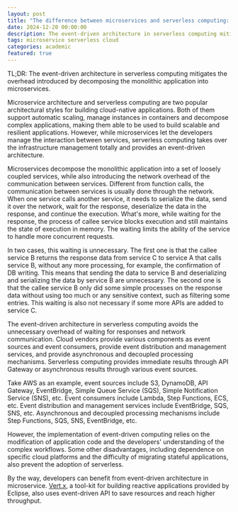 ```yaml
---
layout: post
title: "The difference between microservices and serverless computing: the event-driven architecture"
date: 2024-12-20 00:00:00
description: The event-driven architecture in serverless computing mitigates the overhead introduced by decomposing the monolithic application into microservices.
tags: microservice serverless cloud
categories: academic
featured: true
---
```


TL;DR: The event-driven architecture in serverless computing mitigates the overhead introduced by decomposing the monolithic application into microservices.

Microservice architecture and serverless computing are two popular architectural styles for building cloud-native applications. Both of them support automatic scaling, manage instances in containers and decompose complex applications, making them able to be used to build scalable and resilient applications. However, while microservices let the developers manage the interaction between services, serverless computing takes over the infrastructure management totally and provides an event-driven architecture.

Microservices decompose the monolithic application into a set of loosely coupled services, while also introducing the network overhead of the communication between services. Different from function calls, the communication between services is usually done through the network. When one service calls another service, it needs to serialize the data, send it over the network, wait for the response, deserialize the data in the response, and continue the execution. What's more, while waiting for the response, the process of callee service blocks execution and still maintains the state of execution in memory. The waiting limits the ability of the service to handle more concurrent requests.

In two cases, this waiting is unnecessary. The first one is that the callee service B returns the response data from service C to service A that calls service B, without any more processing, for example, the confirmation of DB writing. This means that sending the data to service B and deserializing and serializing the data by service B are unnecessary. The second one is that the callee service B only did some simple processes on the response data without using too much or any sensitive context, such as filtering some entries. This waiting is also not necessary if some more APIs are added to service C.

The event-driven architecture in serverless computing avoids the unnecessary overhead of waiting for responses and network communication. Cloud vendors provide various components as event sources and event consumers, provide event distribution and management services, and provide asynchronous and decoupled processing mechanisms. Serverless computing provides immediate results through API Gateway or asynchronous results through various event sources.

Take AWS as an example, event sources include S3, DynamoDB, API Gateway, EventBridge, Simple Queue Service (SQS), Simple Notification Service (SNS), etc. Event consumers include Lambda, Step Functions, ECS, etc. Event distribution and management services include EventBridge, SQS, SNS, etc. Asynchronous and decoupled processing mechanisms include Step Functions, SQS, SNS, EventBridge, etc.

However, the implementation of event-driven computing relies on the modification of application code and the developers' understanding of the complex workflows. Some other disadvantages, including dependence on specific cloud platforms and the difficulty of migrating stateful applications, also prevent the adoption of serverless.  

By the way, developers can benefit from event-driven architecture in microservice. [Vert.x](https://github.com/eclipse-vertx/vert.x), a tool-kit for building reactive applications provided by Eclipse, also uses event-driven API to save resources and reach higher throughput. 

